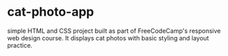 # cat-photo-app
simple HTML and CSS project built as part of FreeCodeCamp's responsive web design course. It displays cat photos with basic styling and layout practice.

